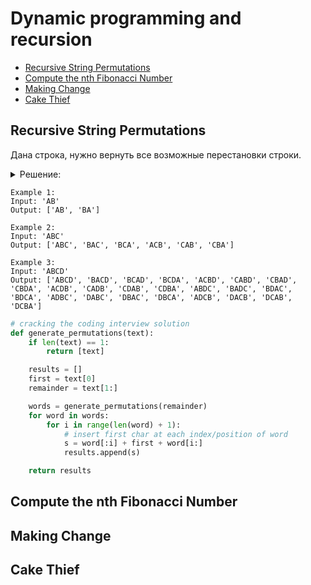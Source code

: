 # Dynamic programming and recursion
+ [Recursive String Permutations](#recursive-string-permutations)
+ [Compute the nth Fibonacci Number](#compute-the-nth-fibonacci-number)
+ [Making Change](#making-change)
+ [Cake Thief](#cake-thief)


## Recursive String Permutations
Дана строка, нужно вернуть все возможные перестановки строки.

<details><summary>Решение:</summary><blockquote>

<ol>
 <li>БС: длина строки == 1.</li>
 <li>Рекурсивно собрать все подстроки и добавлять в подстроки первый элемент в начало строки.</li>
</ol>

</blockquote></details>

```
Example 1:
Input: 'AB'
Output: ['AB', 'BA']

Example 2:
Input: 'ABC'
Output: ['ABC', 'BAC', 'BCA', 'ACB', 'CAB', 'CBA']

Example 3:
Input: 'ABCD'
Output: ['ABCD', 'BACD', 'BCAD', 'BCDA', 'ACBD', 'CABD', 'CBAD', 'CBDA', 'ACDB', 'CADB', 'CDAB', 'CDBA', 'ABDC', 'BADC', 'BDAC', 'BDCA', 'ADBC', 'DABC', 'DBAC', 'DBCA', 'ADCB', 'DACB', 'DCAB', 'DCBA']

```

```python
# cracking the coding interview solution
def generate_permutations(text):
    if len(text) == 1:
        return [text]

    results = []
    first = text[0]
    remainder = text[1:]

    words = generate_permutations(remainder)
    for word in words:
        for i in range(len(word) + 1):
            # insert first char at each index/position of word
            s = word[:i] + first + word[i:]
            results.append(s)

    return results

```


## Compute the nth Fibonacci Number


## Making Change


## Cake Thief

